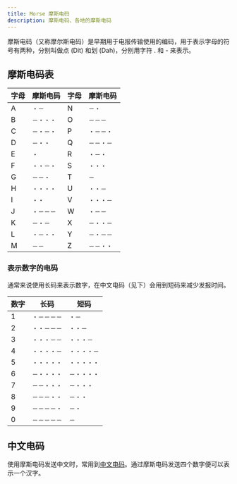 ```yaml
---
title: Morse 摩斯电码
description: 摩斯电码、各地的摩斯电码
---
```


摩斯电码（又称摩尔斯电码）是早期用于电报传输使用的编码，用于表示字母的符号有两种，分别叫做点 (Dit) 和划 (Dah)，分别用字符 . 和 - 来表示。

## 摩斯电码表

| 字母 | 摩斯电码   | 字母 | 摩斯电码   |
|------|------------|------|------------|
| A    | `・－`     | N    | `－・`     |
| B    | `－・・・` | O    | `－－－`   |
| C    | `－・－・` | P    | `・－－・` |
| D    | `－・・`   | Q    | `－－・－` |
| E    | `・`       | R    | `・－・`   |
| F    | `・・－・` | S    | `・・・`   |
| G    | `－－・`   | T    | `－`       |
| H    | `・・・・` | U    | `・・－`   |
| I    | `・・`     | V    | `・・・－` |
| J    | `・－－－` | W    | `・－－`   |
| K    | `－・－`   | X    | `－・・－` |
| L    | `・－・・` | Y    | `－・－－` |
| M    | `－－`     | Z    | `－－・・` |

### 表示数字的电码

通常来说使用长码来表示数字，在中文电码（见下）会用到短码来减少发报时间。

| 数字 | 长码         | 短码   |
|------|--------------|--------|
| 1    | `・－－－－` | `・－`  |
| 2    | `・・－－－` | `・・－` |
| 3    | `・・・－－` | `・・・－` |
| 4    | `・・・・－` | `・・・・－` |
| 5    | `・・・・・` | `・・・・・` |
| 6    | `－・・・・` | `－・・・・` |
| 7    | `－－・・・` | `－・・・` |
| 8    | `－－－・・` | `－・・`  |
| 9    | `－－－－・` | `－・`   |
| 0    | `－－－－－` | `－`    |

## 中文电码

使用摩斯电码发送中文时，常用到[中文电码](./chinese-encoding.md)。通过摩斯电码发送四个数字便可以表示一个汉字。
